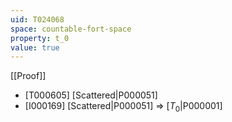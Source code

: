 ```yaml
---
uid: T024068
space: countable-fort-space
property: t_0
value: true
---
```

[[Proof]]

* [T000605] [Scattered|P000051]
* [I000169] [Scattered|P000051] => [$T_0$|P000001]

